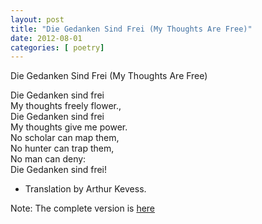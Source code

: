 ```yaml
---
layout: post
title: "Die Gedanken Sind Frei (My Thoughts Are Free)"
date: 2012-08-01
categories: [ poetry]
---
```

Die Gedanken Sind Frei (My Thoughts Are Free)

Die Gedanken sind frei<br/>
My thoughts freely flower.,<br/>
Die Gedanken sind frei<br/>
My thoughts give me power.<br/>
No scholar can map them,<br/>
No hunter can trap them,<br/>
No man can deny:<br/>
Die Gedanken sind frei!<br/>

- Translation by Arthur Kevess.

Note: The complete version is [here](http://www.mythoughtsarefree.com/bookclubguide.html)
